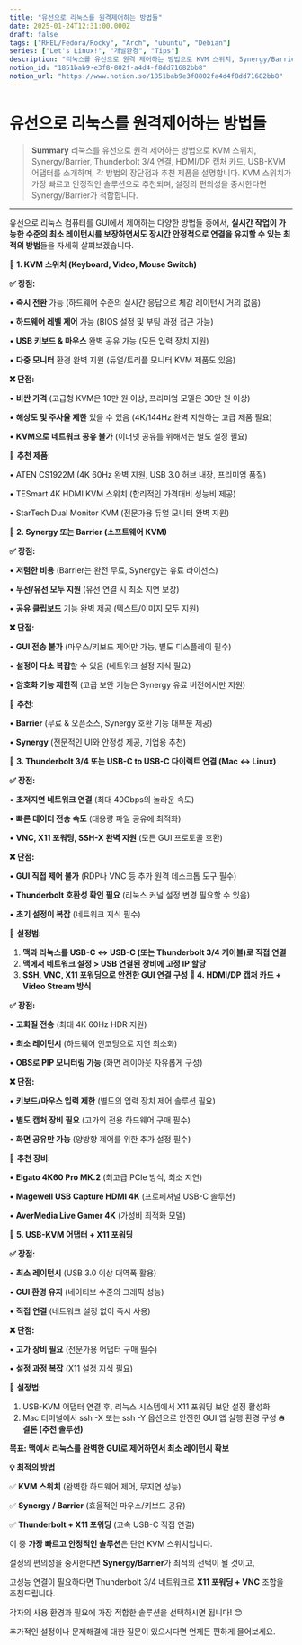 ```yaml
---
title: "유선으로 리눅스를 원격제어하는 방법들"
date: 2025-01-24T12:31:00.000Z
draft: false
tags: ["RHEL/Fedora/Rocky", "Arch", "ubuntu", "Debian"]
series: ["Let's Linux!", "개발환경", "Tips"]
description: "리눅스를 유선으로 원격 제어하는 방법으로 KVM 스위치, Synergy/Barrier, Thunderbolt 3/4 연결, HDMI/DP 캡처 카드, USB-KVM 어댑터를 소개하며, 각 방법의 장단점과 추천 제품을 설명합니다. KVM 스위치가 가장 빠르고 안정적인 솔루션으로 추천되며, 설정의 편의성을 중시한다면 Synergy/Barrier가 적합합니다."
notion_id: "1851bab9-e3f8-802f-a4d4-f8dd71682bb8"
notion_url: "https://www.notion.so/1851bab9e3f8802fa4d4f8dd71682bb8"
---
```


# 유선으로 리눅스를 원격제어하는 방법들

> **Summary**
> 리눅스를 유선으로 원격 제어하는 방법으로 KVM 스위치, Synergy/Barrier, Thunderbolt 3/4 연결, HDMI/DP 캡처 카드, USB-KVM 어댑터를 소개하며, 각 방법의 장단점과 추천 제품을 설명합니다. KVM 스위치가 가장 빠르고 안정적인 솔루션으로 추천되며, 설정의 편의성을 중시한다면 Synergy/Barrier가 적합합니다.

---


유선으로 리눅스 컴퓨터를 GUI에서 제어하는 다양한 방법들 중에서, **실시간 작업이 가능한 수준의 최소 레이턴시를 보장하면서도 장시간 안정적으로 연결을 유지할 수 있는 최적의 방법**들을 자세히 살펴보겠습니다.

**🎯 1. KVM 스위치 (Keyboard, Video, Mouse Switch)**

**✅ 장점:**

•	**즉시 전환** 가능 (하드웨어 수준의 실시간 응답으로 체감 레이턴시 거의 없음)

•	**하드웨어 레벨 제어** 가능 (BIOS 설정 및 부팅 과정 접근 가능)

•	**USB 키보드 & 마우스** 완벽 공유 가능 (모든 입력 장치 지원)

•	**다중 모니터** 환경 완벽 지원 (듀얼/트리플 모니터 KVM 제품도 있음)

**❌ 단점:**

•	**비싼 가격** (고급형 KVM은 10만 원 이상, 프리미엄 모델은 30만 원 이상)

•	**해상도 및 주사율 제한** 있을 수 있음 (4K/144Hz 완벽 지원하는 고급 제품 필요)

•	**KVM으로 네트워크 공유 불가** (이더넷 공유를 위해서는 별도 설정 필요)

🔹 **추천 제품**:

•	ATEN CS1922M (4K 60Hz 완벽 지원, USB 3.0 허브 내장, 프리미엄 품질)

•	TESmart 4K HDMI KVM 스위치 (합리적인 가격대비 성능비 제공)

•	StarTech Dual Monitor KVM (전문가용 듀얼 모니터 완벽 지원)

**🎯 2. Synergy 또는 Barrier (소프트웨어 KVM)**

**✅ 장점:**

•	**저렴한 비용** (Barrier는 완전 무료, Synergy는 유료 라이선스)

•	**무선/유선 모두 지원** (유선 연결 시 최소 지연 보장)

•	**공유 클립보드** 기능 완벽 제공 (텍스트/이미지 모두 지원)

**❌ 단점:**

•	**GUI 전송 불가** (마우스/키보드 제어만 가능, 별도 디스플레이 필수)

•	**설정이 다소 복잡**할 수 있음 (네트워크 설정 지식 필요)

•	**암호화 기능 제한적** (고급 보안 기능은 Synergy 유료 버전에서만 지원)

🔹 **추천**:

•	**Barrier** (무료 & 오픈소스, Synergy 호환 기능 대부분 제공)

•	**Synergy** (전문적인 UI와 안정성 제공, 기업용 추천)

**🎯 3. Thunderbolt 3/4 또는 USB-C to USB-C 다이렉트 연결 (Mac ↔ Linux)**

**✅ 장점:**

•	**초저지연 네트워크 연결** (최대 40Gbps의 놀라운 속도)

•	**빠른 데이터 전송 속도** (대용량 파일 공유에 최적화)

•	**VNC, X11 포워딩, SSH-X 완벽 지원** (모든 GUI 프로토콜 호환)

**❌ 단점:**

•	**GUI 직접 제어 불가** (RDP나 VNC 등 추가 원격 데스크톱 도구 필수)

•	**Thunderbolt 호환성 확인 필요** (리눅스 커널 설정 변경 필요할 수 있음)

•	**초기 설정이 복잡** (네트워크 지식 필수)

🔹 **설정법**:

1. **맥과 리눅스를 USB-C ↔ USB-C (또는 Thunderbolt 3/4 케이블)로 직접 연결**
1. **맥에서 네트워크 설정 > USB 연결된 장비에 고정 IP 할당**
1. **SSH, VNC, X11 포워딩으로 안전한 GUI 연결 구성**
**🎯 4. HDMI/DP 캡처 카드 + Video Stream 방식**

**✅ 장점:**

•	**고화질 전송** (최대 4K 60Hz HDR 지원)

•	**최소 레이턴시** (하드웨어 인코딩으로 지연 최소화)

•	**OBS로 PIP 모니터링 가능** (화면 레이아웃 자유롭게 구성)

**❌ 단점:**

•	**키보드/마우스 입력 제한** (별도의 입력 장치 제어 솔루션 필요)

•	**별도 캡처 장비 필요** (고가의 전용 하드웨어 구매 필수)

•	**화면 공유만 가능** (양방향 제어를 위한 추가 설정 필수)

🔹 **추천 장비**:

•	**Elgato 4K60 Pro MK.2** (최고급 PCIe 방식, 최소 지연)

•	**Magewell USB Capture HDMI 4K** (프로페셔널 USB-C 솔루션)

•	**AverMedia Live Gamer 4K** (가성비 최적화 모델)

**🎯 5. USB-KVM 어댑터 + X11 포워딩**

**✅ 장점:**

•	**최소 레이턴시** (USB 3.0 이상 대역폭 활용)

•	**GUI 환경 유지** (네이티브 수준의 그래픽 성능)

•	**직접 연결** (네트워크 설정 없이 즉시 사용)

**❌ 단점:**

•	**고가 장비 필요** (전문가용 어댑터 구매 필수)

•	**설정 과정 복잡** (X11 설정 지식 필요)

🔹 **설정법**:

1. USB-KVM 어댑터 연결 후, 리눅스 시스템에서 X11 포워딩 보안 설정 활성화
1. Mac 터미널에서 ssh -X 또는 ssh -Y 옵션으로 안전한 GUI 앱 실행 환경 구성
**🔥 결론 (추천 솔루션)**

**목표: 맥에서 리눅스를 완벽한 GUI로 제어하면서 최소 레이턴시 확보**

**💡 최적의 방법**

✅ **KVM 스위치** (완벽한 하드웨어 제어, 무지연 성능)

✅ **Synergy / Barrier** (효율적인 마우스/키보드 공유)

✅ **Thunderbolt + X11 포워딩** (고속 USB-C 직접 연결)

이 중 **가장 빠르고 안정적인 솔루션**은 단연 KVM 스위치입니다.

설정의 편의성을 중시한다면 **Synergy/Barrier**가 최적의 선택이 될 것이고,

고성능 연결이 필요하다면 Thunderbolt 3/4 네트워크로 **X11 포워딩 + VNC** 조합을 추천드립니다.

각자의 사용 환경과 필요에 가장 적합한 솔루션을 선택하시면 됩니다! 😊

추가적인 설정이나 문제해결에 대한 질문이 있으시다면 언제든 편하게 물어보세요.

